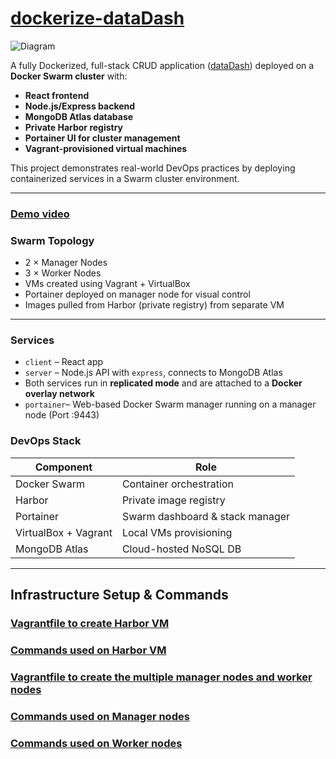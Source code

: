 # [dockerize-dataDash](https://github.com/erkdk/dockerize-dataDash)

![Diagram](https://github.com/erkdk/devops-journey/blob/main/06-docker/dockerize-dataDash/dockerize-dataDash-diagram.png)

A fully Dockerized, full-stack CRUD application ([dataDash](https://github.com/erkdk/dataDash/tree/feature/initial-setup)) deployed on a **Docker Swarm cluster** with:

-  **React frontend**
-  **Node.js/Express backend**
-  **MongoDB Atlas database**
-  **Private Harbor registry**
-  **Portainer UI for cluster management**
-  **Vagrant-provisioned virtual machines**

This project demonstrates real-world DevOps practices by deploying containerized services in a Swarm cluster environment.

---

### [Demo video](https://youtu.be/uibuKgP5ROw?si=wK-3Ldf9AOJigrzj)

###  Swarm Topology

- 2 × Manager Nodes
- 3 × Worker Nodes
- VMs created using Vagrant + VirtualBox
- Portainer deployed on manager node for visual control
- Images pulled from Harbor (private registry) from separate VM

---

### Services
- `client` – React app
- `server` – Node.js API with `express`, connects to MongoDB Atlas
- Both services run in **replicated mode** and are attached to a **Docker overlay network**
- `portainer`– Web-based Docker Swarm manager running on a manager node (Port :9443)


###  DevOps Stack
| Component    | Role                            |
|--------------|----------------------------------|
| Docker Swarm | Container orchestration          |
| Harbor       | Private image registry           |
| Portainer    | Swarm dashboard & stack manager  |
| VirtualBox + Vagrant    | Local VMs provisioning            |
| MongoDB Atlas| Cloud-hosted NoSQL DB            |

---
## Infrastructure Setup & Commands
### [Vagrantfile to create Harbor VM](https://github.com/erkdk/devops-journey/blob/main/06-docker/dockerize-dataDash/Vagrantfile-harbor)
### [Commands used on Harbor VM](https://raw.githubusercontent.com/erkdk/devops-journey/refs/heads/main/06-docker/dockerize-dataDash/Commands-used-on-Harbor-VM)
### [Vagrantfile to create the multiple manager nodes and worker nodes](https://github.com/erkdk/devops-journey/blob/main/06-docker/dockerize-dataDash/Vagrantfile)
### [Commands used on Manager nodes](https://raw.githubusercontent.com/erkdk/devops-journey/refs/heads/main/06-docker/dockerize-dataDash/commands-used-on-manager-nodes)
### [Commands used on Worker nodes](https://raw.githubusercontent.com/erkdk/devops-journey/refs/heads/main/06-docker/dockerize-dataDash/commands-used-on-worker-nodes)
